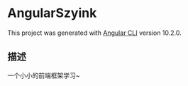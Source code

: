# AngularSzyink

This project was generated with [Angular CLI](https://github.com/angular/angular-cli) version 10.2.0.


## 描述

一个小小的前端框架学习~
